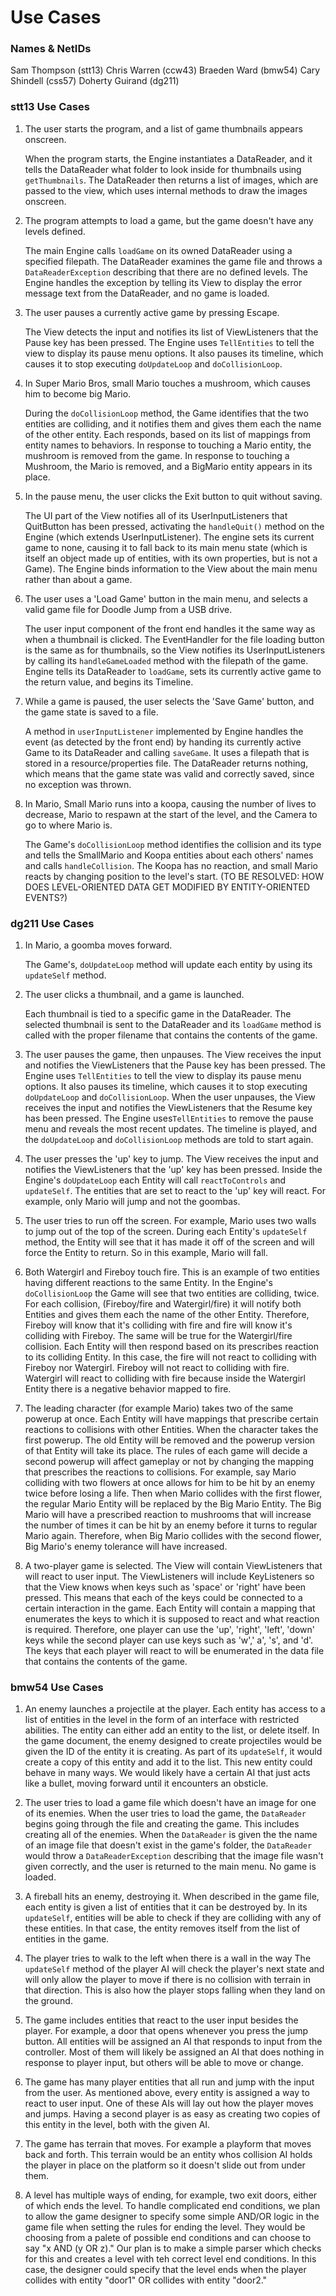 # Use Cases

### Names & NetIDs
Sam Thompson (stt13)
Chris Warren (ccw43)
Braeden Ward (bmw54)
Cary Shindell (css57)
Doherty Guirand (dg211)

### stt13 Use Cases

1. The user starts the program, and a list of game thumbnails appears onscreen.

    When the program starts, the Engine instantiates a DataReader, and it tells the DataReader what folder to look inside for thumbnails using ``getThumbnails``. The DataReader then returns a list of images, which are passed to the view, which uses internal methods to draw the images onscreen.
    
2. The program attempts to load a game, but the game doesn't have any levels defined.

    The main Engine calls ``loadGame`` on its owned DataReader using a specified filepath. The DataReader examines the game file and throws a ``DataReaderException`` describing that there are no defined levels. The Engine handles the exception by telling its View to display the error message text from the DataReader, and no game is loaded.
    
3. The user pauses a currently active game by pressing Escape.

    The View detects the input and notifies its list of ViewListeners that the Pause key has been pressed. The Engine uses ``TellEntities`` to tell the view to display its pause menu options. It also pauses its timeline, which causes it to stop executing ``doUpdateLoop`` and ``doCollisionLoop``.
    
4. In Super Mario Bros, small Mario touches a mushroom, which causes him to become big Mario.

    During the ``doCollisionLoop`` method, the Game identifies that the two entities are colliding, and it notifies them and gives them each the name of the other entity. Each responds, based on its list of mappings from entity names to behaviors. In response to touching a Mario entity, the mushroom is removed from the game. In response to touching a Mushroom, the Mario is removed, and a BigMario entity appears in its place.
    
5. In the pause menu, the user clicks the Exit button to quit without saving.

    The UI part of the View notifies all of its UserInputListeners that QuitButton has been pressed, activating the ``handleQuit()`` method on the Engine (which extends UserInputListener). The engine sets its current game to none, causing it to fall back to its main menu state (which is itself an object made up of entities, with its own properties, but is not a Game). The Engine binds information to the View about the main menu rather than about a game.
    
6. The user uses a 'Load Game' button in the main menu, and selects a valid game file for Doodle Jump from a USB drive.

    The user input component of the front end handles it the same way as when a thumbnail is clicked. The EventHandler for the file loading button is the same as for thumbnails, so the View notifies its UserInputListeners by calling its ``handleGameLoaded`` method with the filepath of the game. Engine tells its DataReader to ``loadGame``, sets its currently active game to the return value, and begins its Timeline.
    
7. While a game is paused, the user selects the 'Save Game' button, and the game state is saved to a file.

    A method in ``userInputListener`` implemented by Engine handles the event (as detected by the front end) by handing its currently active Game to its DataReader and calling ``saveGame``. It uses a filepath that is stored in a resource/properties file. The DataReader returns nothing, which means that the game state was valid and correctly saved, since no exception was thrown.
    
8. In Mario, Small Mario runs into a koopa, causing the number of lives to decrease, Mario to respawn at the start of the level, and the Camera to go to where Mario is.

    The Game's ``doCollisionLoop`` method identifies the collision and its type and tells the SmallMario and Koopa entities about each others' names and calls ``handleCollision``. The Koopa has no reaction, and small Mario reacts by changing position to the level's start. (TO BE RESOLVED: HOW DOES LEVEL-ORIENTED DATA GET MODIFIED BY ENTITY-ORIENTED EVENTS?)
    
### dg211 Use Cases

1. In Mario, a goomba moves forward.

    The Game's, ``doUpdateLoop`` method will update each entity by using its ``updateSelf`` method. 

2. The user clicks a thumbnail, and a game is launched.

    Each thumbnail is tied to a specific game in the DataReader. The selected thumbnail is sent to the DataReader and its ``loadGame`` method is called with the proper filename that contains the contents of the game.

3. The user pauses the game, then unpauses.
The View receives the input and notifies the ViewListeners that the Pause key has been pressed. The Engine uses ``TellEntities`` to tell the view to display its pause menu options. It also pauses its timeline, which causes it to stop executing ``doUpdateLoop`` and ``doCollisionLoop``. When the user unpauses, the View receives the input and notifies the ViewListeners that the Resume key has been pressed. The Engine uses``TellEntities`` to remove the pause menu and reveals the most recent updates. The timeline is played, and the ``doUpdateLoop`` and ``doCollisionLoop`` methods are told to start again. 
4. The user presses the 'up' key to jump.
The View receives the input and notifies the ViewListeners that the 'up' key has been pressed. Inside the Engine's ``doUpdateLoop`` each Entity will call ``reactToControls`` and ``updateSelf``.  The entities that are set to react to the 'up' key will react. For example, only Mario will jump and not the goombas. 
5. The user tries to run off the screen. For example, Mario uses two walls to jump out of the top of the screen. 
During each Entity's ``updateSelf`` method, the Entity will see that it has made it off of the screen and will force the Entity to return. So in this example, Mario will fall.
6. Both Watergirl and Fireboy touch fire. 
This is an example of two entities having different reactions to the same Entity. In the Engine's ``doCollisionLoop`` the Game will see that two entities are colliding, twice. For each collision, (Fireboy/fire and Watergirl/fire) it will notify both Entities and gives them each the name of the other Entity. Therefore, Fireboy will know that it's colliding with fire and fire will know it's colliding with Fireboy. The same will be true for the Watergirl/fire collision. Each Entity will then respond based on its prescribes reaction to its colliding Entity. In this case, the fire will not react to colliding with Fireboy nor Watergirl. Fireboy will not react to colliding with fire. Watergirl will react to colliding with fire because inside the Watergirl Entity there is a negative behavior mapped to fire. 
7. The leading character (for example Mario) takes two of the same powerup at once. 
Each Entity will have mappings that prescribe certain reactions to collisions with other Entities. When the character takes the first powerup. The old Entity will be removed and the powerup version of that Entity will take its place. The rules of each game will decide a second powerup will affect gameplay or not by changing the mapping that prescribes the reactions to collisions. For example, say Mario colliding with two flowers at once allows for him to be hit by an enemy twice before losing a life. Then when Mario collides with the first flower, the regular Mario Entity will be replaced by the Big Mario Entity. The Big Mario will have a prescribed reaction to mushrooms that will increase the number of times it can be hit by an enemy before it turns to regular Mario again. Therefore, when Big Mario collides with the second flower, Big Mario's enemy tolerance will have increased.  
8. A two-player game is selected.
The View will contain ViewListeners that will react to user input. The ViewListeners will include KeyListeners so that the View knows when keys such as 'space' or 'right' have been pressed. This means that each of the keys could be connected to a certain interaction in the game. Each Entity will contain a mapping that enumerates the keys to which it is supposed to react and what reaction is required. Therefore, one player can use the 'up', 'right', 'left', 'down' keys while the second player can use keys such as 'w',' a', 's', and 'd'. The keys that each player will react to will be enumerated in the data file that contains the contents of the game.

### bmw54 Use Cases
1. An enemy launches a projectile at the player.
    Each entity has access to a list of entities in the level in the form of an interface with restricted abilities. The entity can either add an entity to the list, or delete itself. In the game document, the enemy designed to create projectiles would be given the ID of the entity it is creating. As part of its ``updateSelf``, it would create a copy of this entity and add it to the list. This new entity could behave in many ways. We would likely have a certain AI that just acts like a bullet, moving forward until it encounters an obsticle.
    
2. The user tries to load a game file which doesn't have an image for one of its enemies.
    When the user tries to load the game, the ``DataReader`` begins going through the file and creating the game. This includes creating all of the enemies. When the ``DataReader`` is given the the name of an image file that doesn't exist in the game's folder, the ``DataReader`` would throw a ``DataReaderException`` describing that the image file wasn't given correctly, and the user is returned to the main menu. No game is loaded.

3. A fireball hits an enemy, destroying it.
    When described in the game file, each entity is given a list of entities that it can be destroyed by. In its ``updateSelf``, entities will be able to check if they are colliding with any of these entities. In that case, the entity removes itself from the list of entities in the game.

4. The player tries to walk to the left when there is a wall in the way
    The ``updateSelf`` method of the player AI will check the player's next state and will only allow the player to move if there is no collision with terrain in that direction. This is also how the player stops falling when they land on the ground.

5. The game includes entities that react to the user input besides the player. For example, a door that opens whenever you press the jump button.
    All entities will be assigned an AI that responds to input from the controller. Most of them will likely be assigned an AI that does nothing in response to player input, but others will be able to move or change.
    
6. The game has many player entities that all run and jump with the input from the user.
    As mentioned above, every entity is assigned a way to react to user input. One of these AIs will lay out how the player moves and jumps. Having a second player is as easy as creating two copies of this entity in the level, both with the given AI. 

7. The game has terrain that moves. For example a playform that moves back and forth.
    This terrain would be an entity whos collision AI holds the player in place on the platform so it doesn't slide out from under them.

8. A level has multiple ways of ending, for example, two exit doors, either of which ends the level.
    To handle complicated end conditions, we plan to allow the game designer to specify some simple AND/OR logic in the game file when setting the rules for ending the level. They would be choosing from a palete of possible end conditions and can choose to say "x AND (y OR z)." Our plan is to make a simple parser which checks for this and creates a level with teh correct level end conditions. In this case, the designer could specify that the level ends when the player collides with entity "door1" OR collides with entity "door2."

